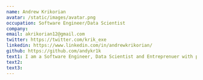 ```yaml
---
name: Andrew Krikorian
avatar: /static/images/avatar.png
occupation: Software Engineer/Data Scientist
company: 
email: akrikorian12@gmail.com
twitter: https://twitter.com/krik_exe
linkedin: https://www.linkedin.com/in/andrewkrikorian/
github: https://github.com/andykr1k
text1: I am a Software Engineer, Data Scientist and Entreprenuer with pursuing a Dual Degree in Computer Science and Economics. I am passionate about learning new things everyday. I am also fascinated by new technologies that are developed daily.
text2:
text3:
---
```

